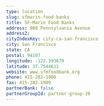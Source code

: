 ```yaml
---
type: location
slug: sfmarin-food-banks
title: SF-Marin Food Banks
address: 900 Pennsylvania Avenue
address2: 
cityIndexKey: city-ca-san-francisco
city: San Francisco
state: CA
postal: 94107
longitude: -122.393679
latitude: 37.7544611
website: www.sfmfoodbank.org
phone: 415-282-1900
fax: 415-282-1909
partnerBank: false
partnerGroupId: partner-group-26
---
```


